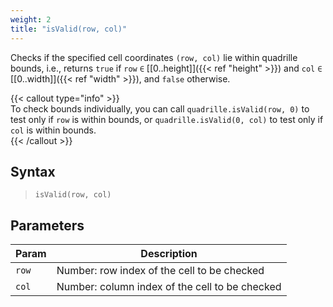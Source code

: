 ```yaml
---
weight: 2
title: "isValid(row, col)"
---
```


Checks if the specified cell coordinates `(row, col)` lie within quadrille bounds, i.e., returns `true` if `row` `∈` [[0..height]]({{< ref "height" >}}) and `col` `∈` [[0..width]]({{< ref "width" >}}), and `false` otherwise.

{{< callout type="info" >}}  
To check bounds individually, you can call `quadrille.isValid(row, 0)` to test only if `row` is within bounds, or `quadrille.isValid(0, col)` to test only if `col` is within bounds.  
{{< /callout >}}

## Syntax

> `isValid(row, col)`

## Parameters

| Param | Description                                    |
|-------|------------------------------------------------|
| `row` | Number: row index of the cell to be checked    |
| `col` | Number: column index of the cell to be checked |

